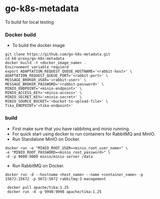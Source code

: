 # go-k8s-metadata

To build for local testing

### Docker build
- To build the docker image

```
git clone https://github.com/go-k8s-metadata.git
cd k8-proxy/go-k8s-metadata
docker build -t <docker_image_name> .
Environment variable requierd
export ADAPTATION_REQUEST_QUEUE_HOSTNAME='<rabbit-host>' \ 
ADAPTATION_REQUEST_QUEUE_PORT='<rabbit-port>' \
MESSAGE_BROKER_USER='<rabbit-user>' \
MESSAGE_BROKER_PASSWORD='<rabbit-password>' \
MINIO_ENDPOINT='<minio-endpoint>' \ 
MINIO_ACCESS_KEY='<minio-access>' \ 
MINIO_SECRET_KEY='<minio-secret>' \ 
MINIO_SOURCE_BUCKET='<bucket-to-upload-file>' \ 
Tika_ENDPOINT='<tika-endpoint>' 

```
### build

- First make sure that you have rabbitmq and minio running.
- For quick start using docker to run containers for RabbitMQ and MinIO.
- Run Standalone MinIO on Docker.

```
docker run -e "MINIO_ROOT_USER=<minio_root_user_name>" \
-e "MINIO_ROOT_PASSWORD=<minio_root_password>" \
-d -p 9000:9000 minio/minio server /data
```

- Run RabbitMQ on Docker.

```
docker run -d --hostname <host_name> --name <container_name> -p 15672:15672 -p 5672:5672 rabbitmq:3-management
```
```
 docker pull apache/tika:1.25
 docker run -d -p 9998:9998 apache/tika:1.25
```
